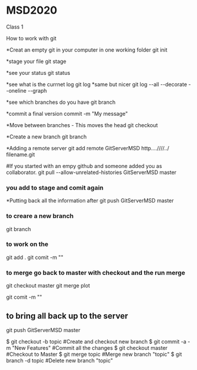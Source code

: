 # MSD2020
Class 1

How to work with git

*Creat an empty git in your computer in one working folder
git init

*stage your file
git stage

*see your status 
git status

*see what is the currnet log
git log
*same but nicer
git log --all --decorate --oneline --graph

*see which branches do you have
git branch

*commit a final version
commit -m "My message"

*Move between branches  - This moves the head
git checkout

*Create a new branch
git branch <branch name>

*Adding a remote server
git add remote GitServerMSD http....////../ filename.git

#If you started with an empy github and someone added you as collaborator.
git pull --allow-unrelated-histories GitServerMSD master

### you add to stage and comit again
*Putting back all the information after 
git push GitServerMSD master


### to creare a new branch
git branch <name>

### to work on the 
git add .
git comit -m ""

### to merge go back to master with checkout and the run merge
git checkout master
git merge plot


git comit -m ""

## to bring all back up to the server
git push GitServerMSD master


$ git checkout -b topic #Create and checkout new branch
$ git commit -a -m "New Features" #Commit all the changes
$ git checkout master #Checkout to Master
$ git merge topic #Merge new branch "topic"
$ git branch -d topic #Delete new branch "topic"